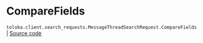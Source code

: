 # CompareFields
`toloka.client.search_requests.MessageThreadSearchRequest.CompareFields` | [Source code](https://github.com/Toloka/toloka-kit/blob/v1.0.2/src/client/search_requests.py#L813)

